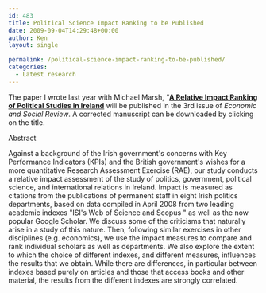 ```yaml
---
id: 483
title: Political Science Impact Ranking to be Published
date: 2009-09-04T14:29:48+00:00
author: Ken
layout: single

permalink: /political-science-impact-ranking-to-be-published/
categories:
  - Latest research
---
```


  The paper I wrote last year with Michael Marsh, &#8220;[**A Relative Impact Ranking of Political Studies in Ireland**](pdfs/RIRPSI_final_corrected.pdf) will be published in the 3rd issue of _Economic and Social Review_. A corrected manuscript can be downloaded by clicking on the title.



  Abstract



  Against a background of the Irish government's concerns with Key Performance Indicators (KPIs) and the British government's wishes for a more quantitative Research Assessment Exercise (RAE), our study conducts a relative impact assessment of the study of politics, government, political science, and international relations in Ireland. Impact is measured as citations from the publications of permanent staff in eight Irish politics departments, based on data compiled in April 2008 from two leading academic indexes "ISI's Web of Science and Scopus " as well as the now popular Google Scholar. We discuss some of the criticisms that naturally arise in a study of this nature. Then, following similar exercises in other disciplines (e.g. economics), we use the impact measures to compare and rank individual scholars as well as departments. We also explore the extent to which the choice of different indexes, and different measures, influences the results that we obtain. While there are differences, in particular between indexes based purely on articles and those that access books and other material, the results from the different indexes are strongly correlated.

